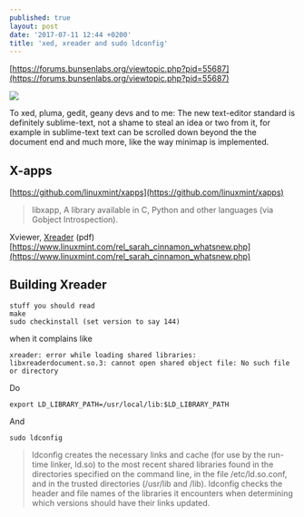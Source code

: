 ```yaml
---
published: true
layout: post
date: '2017-07-11 12:44 +0200'
title: 'xed, xreader and sudo ldconfig'
---
```

[https://forums.bunsenlabs.org/viewtopic.php?pid=55687](https://forums.bunsenlabs.org/viewtopic.php?pid=55687)

![](https://cdn.scrot.moe/images/2017/07/11/xed.png)

To xed, pluma, gedit, geany devs and to me: The new text-editor standard is definitely sublime-text, not a shame to steal an idea or two from it, for example in sublime-text text can be scrolled down beyond the the document end and much more, like the way minimap is implemented.

## X-apps

[https://github.com/linuxmint/xapps](https://github.com/linuxmint/xapps)

> libxapp, A library available in C, Python and other languages (via Gobject Introspection).

Xviewer, [Xreader](https://github.com/linuxmint/xreader) (pdf) [https://www.linuxmint.com/rel_sarah_cinnamon_whatsnew.php](https://www.linuxmint.com/rel_sarah_cinnamon_whatsnew.php)

## Building Xreader

    stuff you should read
    make
    sudo checkinstall (set version to say 144)

when it complains like

    xreader: error while loading shared libraries: libxreaderdocument.so.3: cannot open shared object file: No such file or directory
    
Do

    export LD_LIBRARY_PATH=/usr/local/lib:$LD_LIBRARY_PATH
    
And

    sudo ldconfig
    
> ldconfig creates the necessary links and cache (for use by the run-time linker, ld.so) to the most recent shared libraries found in the directories specified on the command line, in the file /etc/ld.so.conf, and in the trusted directories (/usr/lib and /lib). ldconfig checks the header and file names of the libraries it encounters when determining which versions should have their links updated.
